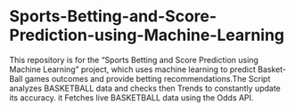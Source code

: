 # Sports-Betting-and-Score-Prediction-using-Machine-Learning
This repository is for the “Sports Betting and Score Prediction using Machine Learning” project, which uses machine learning to predict Basket-Ball  games outcomes and provide betting recommendations.The Script analyzes BASKETBALL data and checks then Trends to constantly update its accuracy. it Fetches  live BASKETBALL data using the Odds API.
